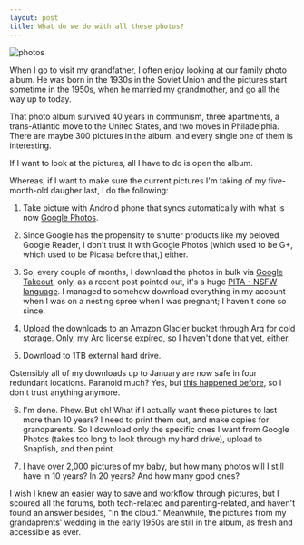 ```yaml
---
layout: post
title: What do we do with all these photos? 
---
```


![photos](https://raw.githubusercontent.com/veekaybee/veekaybee.github.io/master/images/littleme.jpg)

When I go to visit my grandfather, I often enjoy looking at our family photo album. He was born in the 1930s in the Soviet Union and the pictures start sometime in the 1950s, when he married my grandmother, and go all the way up to today.

That photo album survived 40 years in communism, three apartments, a trans-Atlantic move to the United States, and two moves in Philadelphia. There are maybe 300 pictures in the album, and every single one of them is interesting. 

If I want to look at the pictures, all I have to do is open the album. 

Whereas, if I want to make sure the current pictures I'm taking of my five-month-old daugher last, I do the following: 

1. Take picture with Android phone that syncs automatically with what is now [Google Photos](http://techcrunch.com/2015/06/01/google-photos-reminder-smile-its-free-youre-the-product/). 

2. Since Google has the propensity to shutter products like my beloved Google Reader, I don't trust it with Google Photos (which used to be G+, which used to be Picasa before that,) either.

3. So, every couple of months, I download the photos in bulk via [Google Takeout](https://www.google.com/settings/takeout), only, as a recent post pointed out, it's a huge [PITA - NSFW language](http://cbloomrants.blogspot.com/2015/05/05-10-15-did-i-ever-mention-that-i.html).  I managed to somehow download everything in my account when I was on a nesting spree when I was pregnant; I haven't done so since. 

4. Upload the downloads to an Amazon Glacier bucket through Arq for cold storage. Only, my Arq license expired, so I haven't done that yet, either. 

5. Download to 1TB external hard drive. 

Ostensibly all of my downloads up to January are now safe in four redundant locations. Paranoid much? Yes, but [this happened before](http://www.wired.com/2012/08/apple-amazon-mat-honan-hacking/), so I don't trust anything anymore. 

6. I'm done. Phew. But oh! What if I actually want these pictures to last more than 10 years? I need to print them out, and make copies for grandparents.  So I download only the specific ones I want from Google Photos (takes too long to look through my hard drive), upload to Snapfish, and then print. 

7. I have over 2,000 pictures of my baby, but how many photos will I still have in 10 years? In 20 years? And how many good ones? 

I wish I knew an easier way to save and workflow through pictures, but I scoured all the forums, both tech-related and parenting-related, and haven't found an answer besides, "in the cloud." Meanwhile, the pictures from my grandaprents' wedding in the early 1950s are still in the album, as fresh and accessible as ever. 




